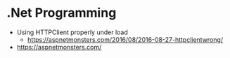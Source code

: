 # .Net Programming
* Using HTTPClient properly under load 
   * https://aspnetmonsters.com/2016/08/2016-08-27-httpclientwrong/
* https://aspnetmonsters.com/

